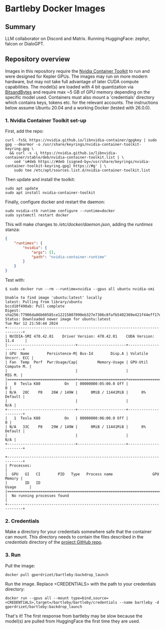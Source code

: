 # Bartleby Docker Images

## Summary

LLM collaborator on Discord and Matrix. Running HuggingFace: zephyr, falcon or DialoGPT.

## Repository overview

Images in this repository require the [Nvidia Container Toolkit](https://docs.nvidia.com/datacenter/cloud-native/container-toolkit/latest/install-guide.html) to run and were designed for Kepler GPUs. The images may run on more modern hardware, but may not take full advantage of later CUDA compute capabilities. The model(s) are loaded with 4 bit quantization via [BitsandBytes](https://github.com/TimDettmers/bitsandbytes) and require max ~5 GB of GPU memory depending on the specific model used. Containers must also mount a 'credentials' directory which contains keys, tokens etc. for the relevant accounts. The instructions below assume Ubuntu 20.04 and a working Docker (tested with 26.0.0).

### 1. Nvidia Container Toolkit set-up

First, add the repo:

```text
curl -fsSL https://nvidia.github.io/libnvidia-container/gpgkey | sudo gpg --dearmor -o /usr/share/keyrings/nvidia-container-toolkit-keyring.gpg \
  && curl -s -L https://nvidia.github.io/libnvidia-container/stable/deb/nvidia-container-toolkit.list | \
    sed 's#deb https://#deb [signed-by=/usr/share/keyrings/nvidia-container-toolkit-keyring.gpg] https://#g' | \
    sudo tee /etc/apt/sources.list.d/nvidia-container-toolkit.list
```

Then update and install the toolkit:

```text
sudo apt update
sudo apt install nvidia-container-toolkit
```

Finally, configure docker and restart the daemon:

```text
sudo nvidia-ctk runtime configure --runtime=docker
sudo systemctl restart docker
```

This will make changes to */etc/docker/daemon.json*, adding the *runtimes* stanza:

```json
{
    "runtimes": {
        "nvidia": {
            "args": [],
            "path": "nvidia-container-runtime"
        }
    }
}
```

Test with:

```text
$ sudo docker run --rm --runtime=nvidia --gpus all ubuntu nvidia-smi

Unable to find image 'ubuntu:latest' locally
latest: Pulling from library/ubuntu
bccd10f490ab: Pull complete 
Digest: sha256:77906da86b60585ce12215807090eb327e7386c8fafb5402369e421f44eff17e
Status: Downloaded newer image for ubuntu:latest
Tue Mar 12 21:50:44 2024       
+-----------------------------------------------------------------------------+
| NVIDIA-SMI 470.42.01    Driver Version: 470.42.01    CUDA Version: 11.4     |
|-------------------------------+----------------------+----------------------+
| GPU  Name        Persistence-M| Bus-Id        Disp.A | Volatile Uncorr. ECC |
| Fan  Temp  Perf  Pwr:Usage/Cap|         Memory-Usage | GPU-Util  Compute M. |
|                               |                      |               MIG M. |
|===============================+======================+======================|
|   0  Tesla K80           On   | 00000000:05:00.0 Off |                    0 |
| N/A   28C    P8    26W / 149W |      0MiB / 11441MiB |      0%      Default |
|                               |                      |                  N/A |
+-------------------------------+----------------------+----------------------+
|   1  Tesla K80           On   | 00000000:06:00.0 Off |                    0 |
| N/A   33C    P8    29W / 149W |      0MiB / 11441MiB |      0%      Default |
|                               |                      |                  N/A |
+-------------------------------+----------------------+----------------------+
                                                                               
+-----------------------------------------------------------------------------+
| Processes:                                                                  |
|  GPU   GI   CI        PID   Type   Process name                  GPU Memory |
|        ID   ID                                                   Usage      |
|=============================================================================|
|  No running processes found                                                 |
+-----------------------------------------------------------------------------+
```

### 2. Credentials

Make a directory for your credentials somewhere safe that the container can mount. This directory needs to contain the files described in the *credentials* directory of the [project GitHub repo](https://github.com/gperdrizet/bartleby/tree/main/bartleby/credentials).

### 3. Run

Pull the image:

```text
docker pull gperdrizet/bartleby:backdrop_launch
```

Run the image. Replace \<CREDENTIALS\> with the path to your credentials directory:

```text
docker run --gpus all --mount type=bind,source=<CREDENTIALS>,target=/bartleby/bartleby/credentials --name bartleby -d gperdrizet/bartleby:backdrop_launch
```

That's it! The first response from bartleby may be slow because the model(s) are pulled from HuggingFace the first time they are used.
